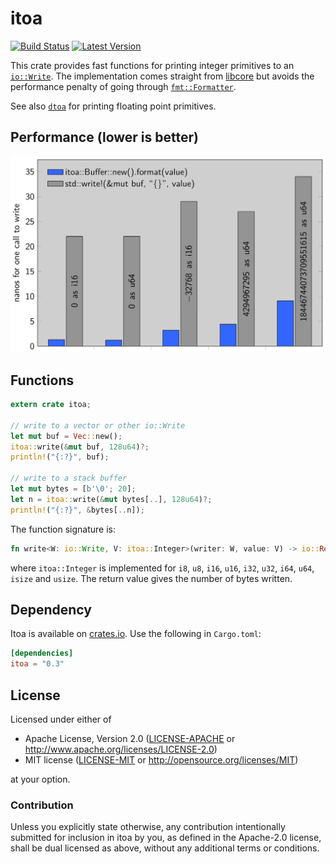 itoa
====

[![Build Status](https://api.travis-ci.org/dtolnay/itoa.svg?branch=master)](https://travis-ci.org/dtolnay/itoa)
[![Latest Version](https://img.shields.io/crates/v/itoa.svg)](https://crates.io/crates/itoa)

This crate provides fast functions for printing integer primitives to an
[`io::Write`](https://doc.rust-lang.org/std/io/trait.Write.html). The
implementation comes straight from
[libcore](https://github.com/rust-lang/rust/blob/b8214dc6c6fc20d0a660fb5700dca9ebf51ebe89/src/libcore/fmt/num.rs#L201-L254)
but avoids the performance penalty of going through
[`fmt::Formatter`](https://doc.rust-lang.org/std/fmt/struct.Formatter.html).

See also [`dtoa`](https://github.com/dtolnay/dtoa) for printing floating point
primitives.

## Performance (lower is better)

![performance](https://raw.githubusercontent.com/dtolnay/itoa/master/performance.png)

## Functions

```rust
extern crate itoa;

// write to a vector or other io::Write
let mut buf = Vec::new();
itoa::write(&mut buf, 128u64)?;
println!("{:?}", buf);

// write to a stack buffer
let mut bytes = [b'\0'; 20];
let n = itoa::write(&mut bytes[..], 128u64)?;
println!("{:?}", &bytes[..n]);
```

The function signature is:

```rust
fn write<W: io::Write, V: itoa::Integer>(writer: W, value: V) -> io::Result<usize>
```

where `itoa::Integer` is implemented for `i8`, `u8`, `i16`, `u16`, `i32`, `u32`,
`i64`, `u64`, `isize` and `usize`. The return value gives the number of bytes
written.

## Dependency

Itoa is available on [crates.io](https://crates.io/crates/itoa). Use the
following in `Cargo.toml`:

```toml
[dependencies]
itoa = "0.3"
```

## License

Licensed under either of

 * Apache License, Version 2.0 ([LICENSE-APACHE](LICENSE-APACHE) or http://www.apache.org/licenses/LICENSE-2.0)
 * MIT license ([LICENSE-MIT](LICENSE-MIT) or http://opensource.org/licenses/MIT)

at your option.

### Contribution

Unless you explicitly state otherwise, any contribution intentionally submitted
for inclusion in itoa by you, as defined in the Apache-2.0 license, shall be
dual licensed as above, without any additional terms or conditions.
